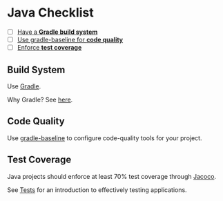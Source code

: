 # Java Checklist

- [ ] [Have a **Gradle build system**](#build-system)
- [ ] [Use gradle-baseline for **code quality**](#code-quality)
- [ ] [Enforce **test coverage**](#test-coverage)

## Build System

Use [Gradle](http://gradle.org/).

Why Gradle? See [here](http://gradle.org/whygradle-build-automation/).

## Code Quality

Use [gradle-baseline](https://github.com/palantir/gradle-baseline) to configure code-quality tools
for your project.

## Test Coverage

Java projects should enforce at least 70% test coverage through
[Jacoco](https://docs.gradle.org/current/userguide/jacoco_plugin.html).

See [Tests](../testing-software/readme.md) for an introduction to
effectively testing applications.

